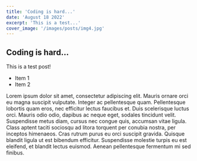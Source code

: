 ```yaml
---
title: 'Coding is hard...'
date: 'August 18 2022'
excerpt: 'This is a test...'
cover_image: '/images/posts/img4.jpg'
---
```


## Coding is hard...

This is a test post!

- Item 1
- Item 2

Lorem ipsum dolor sit amet, consectetur adipiscing elit. Mauris ornare orci eu magna suscipit vulputate. Integer ac pellentesque quam. Pellentesque lobortis quam eros, nec efficitur lectus faucibus et. Duis scelerisque luctus orci. Mauris odio odio, dapibus ac neque eget, sodales tincidunt velit. Suspendisse metus diam, cursus nec congue quis, accumsan vitae ligula. Class aptent taciti sociosqu ad litora torquent per conubia nostra, per inceptos himenaeos. Cras rutrum purus eu orci suscipit gravida. Quisque blandit ligula ut est bibendum efficitur. Suspendisse molestie turpis eu est eleifend, et blandit lectus euismod. Aenean pellentesque fermentum mi sed finibus.
